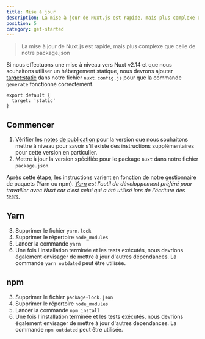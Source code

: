 ```yaml
---
title: Mise à jour
description: La mise à jour de Nuxt.js est rapide, mais plus complexe que celle de notre package.json
position: 5
category: get-started
---
```


> La mise à jour de Nuxt.js est rapide, mais plus complexe que celle de notre package.json

Si nous effectuons une mise à niveau vers Nuxt v2.14 et que nous souhaitons utiliser un hébergement statique, nous devrons ajouter [target:static](/docs/2.x/features/deployment-targets#static-hosting) dans notre fichier `nuxt.config.js` pour que la commande `generate` fonctionne correctement.

```js{}[nuxt.config.js]
export default {
  target: 'static'
}
```

## Commencer

1. Vérifier les [notes de publication](/docs/2.x/release-notes) pour la version que nous souhaitons mettre à niveau pour savoir s'il existe des instructions supplémentaires pour cette version en particulier.
2. Mettre à jour la version spécifiée pour le package `nuxt` dans notre fichier `package.json`.

Après cette étape, les instructions varient en fonction de notre gestionnaire de paquets (Yarn ou npm). _[Yarn](https://yarnpkg.com/en/docs/usage) est l'outil de développement préféré pour travailler avec Nuxt car c'est celui qui a été utilisé lors de l'écriture des tests._

## Yarn

3. Supprimer le fichier `yarn.lock`
4. Supprimer le répertoire `node_modules`
5. Lancer la commande `yarn`
6. Une fois l'installation terminée et les tests exécutés, nous devrions également envisager de mettre à jour d'autres dépendances. La commande `yarn outdated` peut être utilisée.

## npm

3. Supprimer le fichier `package-lock.json`
4. Supprimer le répertoire `node_modules`
5. Lancer la commande `npm install`
6. Une fois l'installation terminée et les tests exécutés, nous devrions également envisager de mettre à jour d'autres dépendances. La commande `npm outdated` peut être utilisée.
